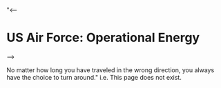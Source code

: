 "<-- <h1>US Air Force: Operational Energy </h1> -->

No matter how long you have traveled in the wrong direction, you always have the choice to turn around." 			i.e. This page does not exist.   

<html>
<body>
	
<div id="observablehq-7f417792">
  <div class="observablehq-viewof-visiblePoints"></div>
</div>
